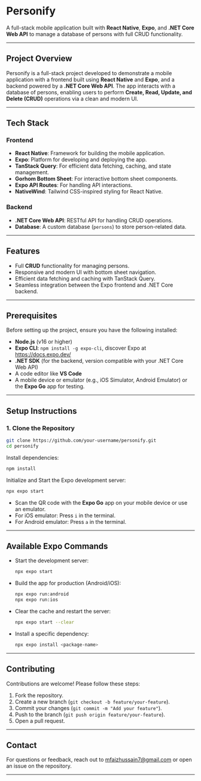 # Personify

A full-stack mobile application built with **React Native**, **Expo**, and **.NET Core Web API** to manage a database of persons with full CRUD functionality.

---

## Project Overview

Personify is a full-stack project developed to demonstrate a mobile application with a frontend built using **React Native** and **Expo**, and a backend powered by a **.NET Core Web API**. The app interacts with a database of persons, enabling users to perform **Create, Read, Update, and Delete (CRUD)** operations via a clean and modern UI.

---

## Tech Stack

### Frontend
- **React Native**: Framework for building the mobile application.
- **Expo**: Platform for developing and deploying the app.
- **TanStack Query**: For efficient data fetching, caching, and state management.
- **Gorhom Bottom Sheet**: For interactive bottom sheet components.
- **Expo API Routes**: For handling API interactions.
- **NativeWind**: Tailwind CSS-inspired styling for React Native.

### Backend
- **.NET Core Web API**: RESTful API for handling CRUD operations.
- **Database**: A custom database (`persons`) to store person-related data.

---

## Features
- Full **CRUD** functionality for managing persons.
- Responsive and modern UI with bottom sheet navigation.
- Efficient data fetching and caching with TanStack Query.
- Seamless integration between the Expo frontend and .NET Core backend.

---

## Prerequisites
Before setting up the project, ensure you have the following installed:
- **Node.js** (v16 or higher)
- **Expo CLI**: `npm install -g expo-cli`, discover Expo at https://docs.expo.dev/
- **.NET SDK** (for the backend, version compatible with your .NET Core Web API)
- A code editor like **VS Code**
- A mobile device or emulator (e.g., iOS Simulator, Android Emulator) or the **Expo Go** app for testing.

---

## Setup Instructions

### 1. Clone the Repository
```bash
git clone https://github.com/your-username/personify.git
cd personify
```

Install dependencies:
```bash
npm install
```

Initialize and Start the Expo development server:
```bash
npx expo start
```

- Scan the QR code with the **Expo Go** app on your mobile device or use an emulator.
- For iOS emulator: Press `i` in the terminal.
- For Android emulator: Press `a` in the terminal.

---

## Available Expo Commands
- Start the development server:
  ```bash
  npx expo start
  ```
- Build the app for production (Android/iOS):
  ```bash
  npx expo run:android
  npx expo run:ios
  ```
- Clear the cache and restart the server:
  ```bash
  npx expo start --clear
  ```
- Install a specific dependency:
  ```bash
  npx expo install <package-name>
  ```
---

## Contributing
Contributions are welcome! Please follow these steps:
1. Fork the repository.
2. Create a new branch (`git checkout -b feature/your-feature`).
3. Commit your changes (`git commit -m "Add your feature"`).
4. Push to the branch (`git push origin feature/your-feature`).
5. Open a pull request.

---

## Contact
For questions or feedback, reach out to [mfaizhussain7@gmail.com](mailto:mfaizhussain7@gmail.com) or open an issue on the repository.

---
